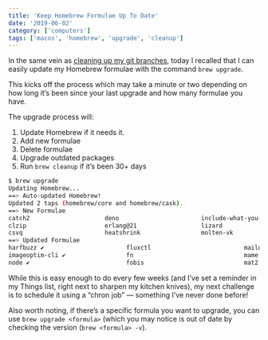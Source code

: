 ```yaml
---
title: 'Keep Homebrew Formulae Up To Date'
date: '2019-06-02'
category: ['computers']
tags: ['macos', 'homebrew', 'upgrade', 'cleanup']
---
```


In the same vein as [cleaning up my git branches](../../2019-05-26/local-git-stale-branch-cleanup), today I recalled that I can easily update my Homebrew formulae with the command `brew upgrade`.

This kicks off the process which may take a minute or two depending on how long it’s been since your last upgrade and how many formulae you have.

The upgrade process will:

1. Update Homebrew if it needs it.
2. Add new formulae
3. Delete formulae
4. Upgrade outdated packages
5. Run `brew cleanup` if it’s been 30+ days

```bash
$ brew upgrade
Updating Homebrew...
==> Auto-updated Homebrew!
Updated 2 taps (homebrew/core and homebrew/cask).
==> New Formulae
catch2                     deno                       include-what-you-use       pprint
clzip                      erlang@21                  lizard                     spice-gtk
csvq                       heatshrink                 molten-vk                  spirv-tools
==> Updated Formulae
harfbuzz ✔                       fluxctl                          mailutils                        raylib
imageoptim-cli ✔                 fn                               mame                             re2
node ✔                           fobis                            mat2                             rebar3
```

While this is easy enough to do every few weeks (and I’ve set a reminder in my Things list, right next to sharpen my kitchen knives), my next challenge is to schedule it using a “chron job” — something I’ve never done before!

Also worth noting, if there’s a specific formula you want to upgrade, you can use `brew upgrade <formula>` (which you may notice is out of date by checking the version (`brew <formula> -v`).
